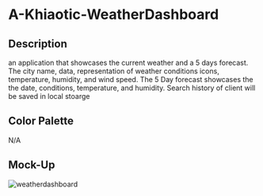 # A-Khiaotic-WeatherDashboard

## Description
an application that showcases the current weather and a 5 days forecast.
The  city name,  data, representation of weather conditions icons, temperature, humidity, and wind speed.
The 5 Day forecast showcases the the  date, conditions, temperature, and humidity.
Search  history of  client will be saved in  local stoarge

## Color Palette
N/A   

## Mock-Up


![weatherdashboard](https://user-images.githubusercontent.com/112679225/197904552-9d5fa379-5420-438a-b047-f7e7ab540b3d.jpg)
